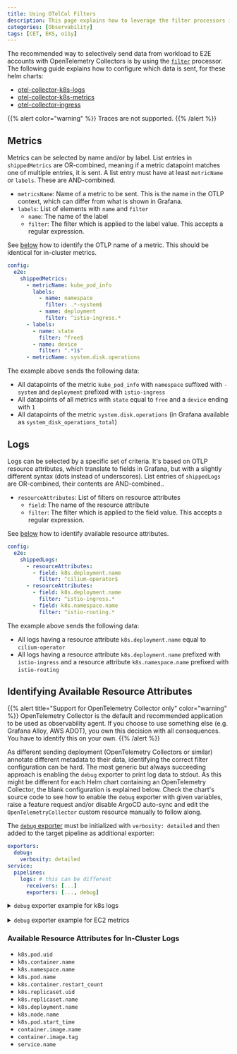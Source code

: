 ```yaml
---
title: Using OTelCol Filters
description: This page explains how to leverage the filter processors in OpenTelemetry Collectors to configure which data to send.
categories: [Observability]
tags: [CET, EKS, o11y]
---
```


The recommended way to selectively send data from workload to E2E accounts with OpenTelemetry Collectors is by using the [`filter`](https://github.com/open-telemetry/opentelemetry-collector-contrib/tree/main/processor/filterprocessor) processor. The following guide explains how to configure which data is sent, for these helm charts:

- [otel-collector-k8s-logs](https://github.vodafone.com/VFDE-SOL/k8s-modules-sol-e2e/tree/master/charts/otel-collector-k8s-logs)
- [otel-collector-k8s-metrics](https://github.vodafone.com/VFDE-SOL/k8s-modules-sol-e2e/tree/master/charts/otel-collector-k8s-metrics)
- [otel-collector-ingress](https://github.vodafone.com/VFDE-SOL/k8s-modules-sol-e2e/tree/master/charts/otel-collector-ingress)

{{% alert color="warning" %}}
Traces are not supported.
{{% /alert %}}

## Metrics

Metrics can be selected by name and/or by label. List entries in `shippedMetrics` are OR-combined, meaning if a metric datapoint matches one of multiple entries, it is sent. A list entry must have at least `metricName` or `labels`. These are AND-combined.

- `metricsName`: Name of a metric to be sent. This is the name in the OTLP context, which can differ from what is shown in Grafana.
- `labels`: List of elements with `name` and `filter`
  - `name`: The name of the label
  - `filter`: The filter which is applied to the label value. This accepts a regular expression.

See [below](#identifying-available-resource-attributes) how to identify the OTLP name of a metric. This should be identical for in-cluster metrics.

```yaml
config:
  e2e:
    shippedMetrics:
      - metricName: kube_pod_info
        labels:
          - name: namespace
            filter: .*-system$
          - name: deployment
            filter: ^istio-ingress.*
      - labels:
        - name: state
          filter: ^free$
        - name: device
          filter: ".*1$"
      - metricName: system.disk.operations
```

The example above sends the following data:
- All datapoints of the metric `kube_pod_info` with `namespace` suffixed with `-system` and `deployment` prefixed with `istio-ingress`
- All datapoints of all metrics with `state` equal to `free` and a `device` ending with `1`
- All datapoints of the metric `system.disk.operations` (in Grafana available as `system_disk_operations_total`)

</details>

## Logs

Logs can be selected by a specific set of criteria. It's based on OTLP resource attributes, which translate to fields in Grafana, but with a slightly different syntax (dots instead of underscores). List entries of `shippedLogs` are OR-combined, their contents are AND-combined..

- `resourceAttributes`: List of filters on resource attributes
  - `field`: The name of the resource attribute
  - `filter`: The filter which is applied to the field value. This accepts a regular expression.

See [below](#identifying-available-resource-attributes) how to identify available resource attributes.

```yaml
config:
  e2e:
    shippedLogs:
      - resourceAttributes:
        - field: k8s.deployment.name
          filter: ^cilium-operator$
      - resourceAttributes:
        - field: k8s.deployment.name
          filter: ^istio-ingress.*
        - field: k8s.namespace.name
          filter: ^istio-routing.*
```

The example above sends the following data:
- All logs having a resource attribute `k8s.deployment.name` equal to `cilium-operator`
- All logs having a resource attribute `k8s.deployment.name` prefixed with `istio-ingress` and a resource attribute `k8s.namespace.name` prefixed with `istio-routing`

## Identifying Available Resource Attributes

{{% alert title="Support for OpenTelemetry Collector only" color="warning" %}}
OpenTelemetry Collector is the default and recommended application to be used as observability agent. If you choose to use something else (e.g. Grafana Alloy, AWS ADOT), you own this decision with all consequences. You have to identify this on your own.
{{% /alert %}}

As different sending deployment (OpenTelemetry Collectors or similar) annotate different metadata to their data, identifying the correct filter configuration can be hard. The most generic but always succeeding approach is enabling the `debug` exporter to print log data to stdout. As this might be different for each Helm chart containing an OpenTelemetry Collector, the blank configuration is explained below. Check the chart's source code to see how to enable the `debug` exporter with given variables, raise a feature request and/or disable ArgoCD auto-sync and edit the `OpenTelemetryCollector` custom resource manually to follow along.

The [`debug` exporter](https://github.com/open-telemetry/opentelemetry-collector/tree/main/exporter/debugexporter) must be initialized with `verbosity: detailed` and then added to the target pipeline as additional exporter:

```yaml
exporters:
  debug:
    verbosity: detailed
service:
  pipelines:
    logs: # this can be different
      receivers: [...]
      exporters: [..., debug]
```

<details style="margin-bottom: 1rem;">
<summary><code>debug</code> exporter example for k8s logs</summary>

```
ResourceLog #0
Resource SchemaURL:
Resource attributes:
     -> k8s.pod.uid: Str(9efb9d54-4a0d-4ca9-abf6-e4ddd3bc7b30)
     -> k8s.container.name: Str(cilium-operator)
     -> k8s.namespace.name: Str(kube-system)
     -> k8s.pod.name: Str(cilium-operator-778674948b-wvfvj)
     -> k8s.container.restart_count: Str(0)
     -> k8s.replicaset.uid: Str(2a1cd23f-b7a1-477d-bca5-64c5475f3a5a)
     -> k8s.replicaset.name: Str(cilium-operator-778674948b)
     -> k8s.deployment.name: Str(cilium-operator)
     -> k8s.node.name: Str(ip-100-126-106-188.eu-central-1.compute.internal)
     -> k8s.pod.start_time: Str(2024-10-30T05:49:02Z)
     -> container.image.name: Str(196433213517.dkr.ecr.eu-central-1.amazonaws.com/quay/cilium/operator-aws)
     -> container.image.tag: Str(v1.12.15)
     -> service.name: Str(cilium-operator)
     -> cluster: Str(dev1)
ScopeLogs #0
ScopeLogs SchemaURL:
InstrumentationScope
LogRecord #0
ObservedTimestamp: 2024-10-30 14:39:41.963160043 +0000 UTC
Timestamp: 2024-10-30 14:39:41.824361605 +0000 UTC
SeverityText:
SeverityNumber: Unspecified(0)
Body: Str(2024-10-30T14:39:41.824361605Z stderr F level=info msg=\"Synchronized ENI information\" numInstances=7 numSecurityGroups=22 numSubnets=15 numVPCs=1 subsys=eni)
Attributes:
     -> log.file.path: Str(/var/log/pods/kube-system_cilium-operator-778674948b-wvfvj_9efb9d54-4a0d-4ca9-abf6-e4ddd3bc7b30/cilium-operator/0.log)
     -> log: Str(level=info msg=\"Synchronized ENI information\" numInstances=7 numSecurityGroups=22 numSubnets=15 numVPCs=1 subsys=eni)
     -> time: Str(2024-10-30T14:39:41.824361605Z)
     -> log.iostream: Str(stderr)
     -> logtag: Str(F)
Trace ID:
Span ID:
Flags: 0
```

This gives us a list of 14 resource attributes, but also a list of 5 attributes (without *resource*!) that cannot be used as a filter.

</details>

<details style="margin-bottom: 1rem;">
<summary><code>debug</code> exporter example for EC2 metrics</summary>

```
ResourceMetrics #10
Resource SchemaURL: https://opentelemetry.io/schemas/1.9.0
Resource attributes:
-> cloud.provider: Str(aws)
-> cloud.platform: Str(aws_ec2)
-> cloud.region: Str(eu-central-1)
-> cloud.account.id: Str(195729192670)
-> cloud.availability_zone: Str(eu-central-1b)
-> host.id: Str(i-03f9e34eff86810eb)
-> host.image.id: Str(ami-03bd67641eeab9cf1)
-> host.type: Str(t2.micro)
-> host.name: Str(ip-100-126-101-8.eu-central-1.compute.internal)
-> ec2.tag.aws:ec2launchtemplate:id: Str(lt-0693c15c3b3d41e46)
-> ec2.tag.aws:ec2launchtemplate:version: Str(1)
-> ec2.tag.aws:autoscaling:groupName: Str(bastionhost-1)
ScopeMetrics #0
ScopeMetrics SchemaURL:
InstrumentationScope github.com/open-telemetry/opentelemetry-collector-contrib/receiver/hostmetricsreceiver/internal/scraper/diskscraper 0.107.0
[...]
Metric #4
Descriptor:
-> Name: system.disk.operations
-> Description: Disk operations count.
-> Unit: {operations}
-> DataType: Sum
-> IsMonotonic: true
-> AggregationTemporality: Cumulative
NumberDataPoints #0
Data point attributes:
-> device: Str(xvda)
-> direction: Str(read)
-> service.name: Str(bastionhost)
StartTimestamp: 2024-11-20 03:01:57 +0000 UTC
Timestamp: 2024-11-20 08:57:43.896859078 +0000 UTC
Value: 281732
NumberDataPoints #1
Data point attributes:
-> device: Str(xvda)
-> direction: Str(write)
-> service.name: Str(bastionhost)
StartTimestamp: 2024-11-20 03:01:57 +0000 UTC
Timestamp: 2024-11-20 08:57:43.896859078 +0000 UTC
Value: 120981
[...]
```

This gives us a list of valid resource attributes, but also the `Descriptor` section with `Name: system.disk.operations`.

</details>

### Available Resource Attributes for In-Cluster Logs

- `k8s.pod.uid`
- `k8s.container.name`
- `k8s.namespace.name`
- `k8s.pod.name`
- `k8s.container.restart_count`
- `k8s.replicaset.uid`
- `k8s.replicaset.name`
- `k8s.deployment.name`
- `k8s.node.name`
- `k8s.pod.start_time`
- `container.image.name`
- `container.image.tag`
- `service.name`

